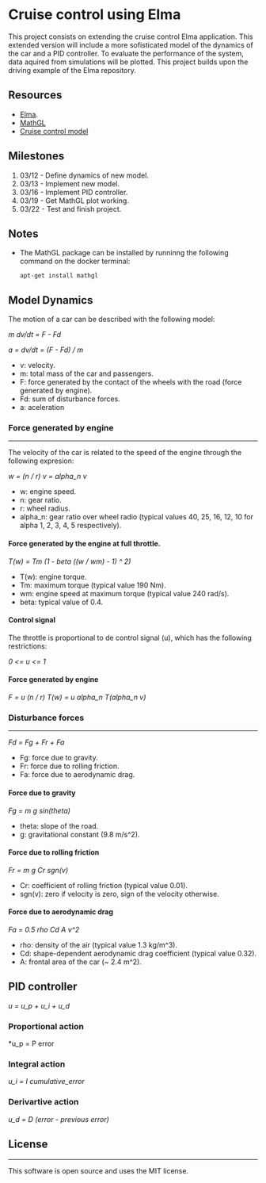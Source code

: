 # Cruise control using Elma

This project consists on extending the cruise control Elma application. This extended version will include a more sofisticated model of the dynamics of the car and a PID controller. To evaluate the performance of the system, data aquired from simulations will be plotted. This project builds upon the driving example of the Elma repository. 

## Resources

- [Elma](https://github.com/klavinslab/elma.git).
- [MathGL](http://mathgl.sourceforge.net/doc_en/Main.html)
- [Cruise control model](http://www.cds.caltech.edu/~murray/amwiki/index.php/Cruise_control)


## Milestones

1. 03/12 - Define dynamics of new model.
2. 03/13 - Implement new model.
3. 03/16 - Implement PID controller. 
4. 03/19 - Get MathGL plot working.
5. 03/22 - Test and finish project.

## Notes

- The MathGL package can be installed by runninng the following command on the docker terminal:
    
      apt-get install mathgl

## Model Dynamics

The motion of a car can be described with the following model:

  *m dv/dt = F - Fd*

  *a = dv/dt = (F - Fd) / m*

  - v: velocity.
  - m: total mass of the car and passengers. 
  - F: force generated by the contact of the wheels with the road (force generated by engine). 
  - Fd: sum of disturbance forces.
  - a: aceleration

### Force generated by engine
---

The velocity of the car is related to the speed of the engine through the following expresion:

  *w = (n / r) v = alpha_n v*
    
  - w: engine speed.     
  - n: gear ratio.     
  - r: wheel radius.     
  - alpha_n: gear ratio over wheel radio (typical values 40, 25, 16, 12, 10 for alpha 1, 2, 3, 4, 5 respectively).     

#### Force generated by the engine at full throttle.

  *T(w) = Tm (1 - beta ((w / wm) - 1) ^ 2)*
 
  - T(w): engine torque. 
  - Tm: maximum torque (typical value 190 Nm).
  - wm: engine speed at maximum torque (typical value 240 rad/s).
  - beta: typical value of 0.4.

#### Control signal

The throttle is proportional to de control signal (u), which has the following restrictions:

  *0 <= u <= 1*
    
#### Force generated by engine
  
  *F = u (n / r) T(w) = u alpha_n T(alpha_n v)*
    
### Disturbance forces 
---

  *Fd = Fg + Fr + Fa*
    
  - Fg: force due to gravity.
  - Fr: force due to rolling friction. 
  - Fa: force due to aerodynamic drag.  

#### Force due to gravity

  *Fg = m g sin(theta)* 
  
  - theta: slope of the road.
  - g: gravitational constant (9.8 m/s^2).

#### Force due to rolling friction

  *Fr = m g Cr sgn(v)*
    
  - Cr: coefficient of rolling friction (typical value 0.01).
  - sgn(v): zero if velocity is zero, sign of the velocity otherwise.

#### Force due to aerodynamic drag

  *Fa = 0.5 rho Cd A v^2*
    
  - rho: density of the air (typical value 1.3 kg/m^3).
  - Cd: shape-dependent aerodynamic drag coefficient (typical value 0.32).
  - A: frontal area of the car (~ 2.4 m^2).
  
## PID controller

  *u = u_p + u_i + u_d*

### Proportional action

  *u_p = P error  
  
### Integral action

  *u_i = I cumulative_error*
  
### Derivartive action

  *u_d = D (error - previous error)* 

## License
---

This software is open source and uses the MIT license. 
